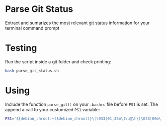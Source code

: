 # Parse Git Status
Extract and sumarizes the most relevant git status information for your terminal command prompt

# Testing
Run the script inside a git folder and check printing:
```bash
bash parse_git_status.sh
```

# Using
Include the function `parse_git()` on your `.bashrc` file before `PS1` is set. The append a call to your customized `PS1` variable:
```bash
PS1='${debian_chroot:+($debian_chroot)}\[\033[01;32m\]\u@\h\[\033[00m\]:\[\033[01;34m\]\w\[\033[00m\] $(parse_git)\n\$ '
```